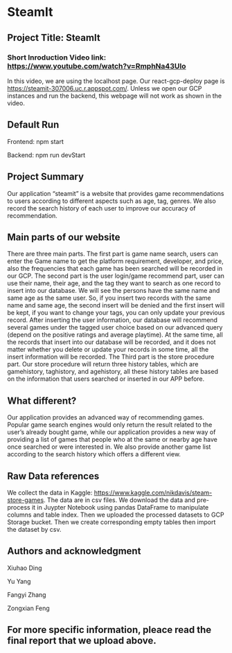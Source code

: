 # SteamIt

## Project Title: SteamIt
### Short Inroduction Video link: https://www.youtube.com/watch?v=RmphNa43UIo
In this video, we are using the localhost page. Our react-gcp-deploy page is https://steamit-307006.uc.r.appspot.com/. Unless we open our GCP instances and run the backend, this webpage will not work as shown in the video.

## Default Run
Frontend: npm start

Backend: npm run devStart


## Project Summary
Our application “steamit” is a website that provides game recommendations to users according to different aspects such as age, tag, genres. We also record the search history of each user to improve our accuracy of recommendation.
## Main parts of our website
There are three main parts. The first part is game name search, users can enter the Game name to get the platform requirement, developer, and price, also the frequencies that each game has been searched will be recorded in our GCP. The second part is the user login/game recommend part, user can use their name, their age, and the tag they want to search as one record to insert into our database. We will see the persons have the same name and same age as the same user. So, if you insert two records with the same name and same age, the second insert will be denied and the first insert will be kept, if you want to change your tags, you can only update your previous record. After inserting the user information, our database will recommend several games under the tagged user choice based on our advanced query (depend on the positive ratings and average playtime). At the same time, all the records that insert into our database will be recorded, and it does not matter whether you delete or update your records in some time, all the insert information will be recorded. The Third part is the store procedure part. Our store procedure will return three history tables, which are gamehistory, taghistory, and agehistory, all these history tables are based on the information that users searched or inserted in our APP before.
## What different?
Our application provides an advanced way of recommending games. Popular game search engines would only return the result related to the user’s already bought game, while our application provides a new way of providing a list of games that people who at the same or nearby age have once searched or were interested in. We also provide another game list according to the search history which offers a different view.
## Raw Data references
We collect the data in Kaggle: https://www.kaggle.com/nikdavis/steam-store-games. The data are in csv files. We download the data and pre-process it in Juypter Notebook using pandas DataFrame to manipulate columns and table index. Then we uploaded the processed datasets to GCP Storage bucket. Then we create corresponding empty tables then import the dataset by csv.
## Authors and acknowledgment
Xiuhao Ding

Yu Yang

Fangyi Zhang 

Zongxian Feng
## For more specific information, pleace read the final report that we upload above.
